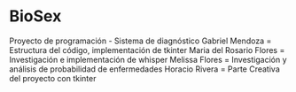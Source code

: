 # BioSex
Proyecto de programación - Sistema de diagnóstico
Gabriel Mendoza = Estructura del código, implementación de tkinter
Maria del Rosario Flores = Investigación e implementación de whisper
Melissa Flores = Investigación y análisis de probabilidad de enfermedades
Horacio Rivera = Parte Creativa del proyecto con tkinter
